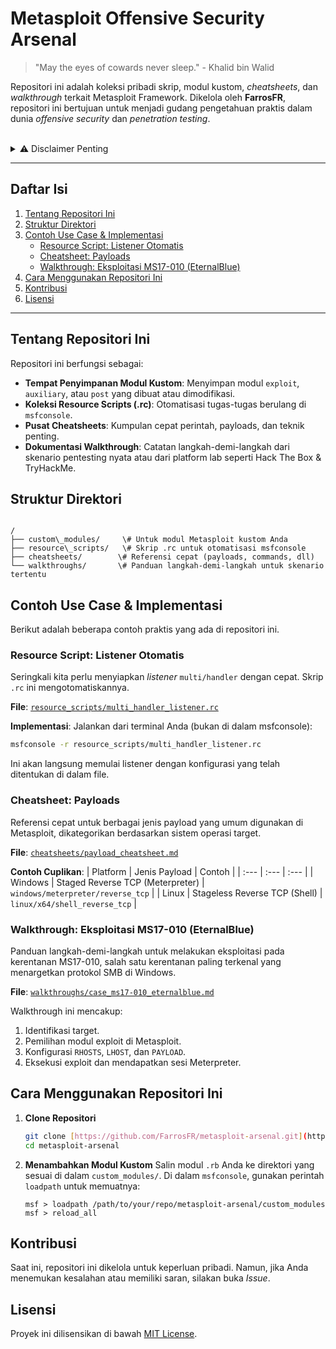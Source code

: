 # Metasploit Offensive Security Arsenal

> "May the eyes of cowards never sleep." - Khalid bin Walid

Repositori ini adalah koleksi pribadi skrip, modul kustom, *cheatsheets*, dan *walkthrough* terkait Metasploit Framework. Dikelola oleh **FarrosFR**, repositori ini bertujuan untuk menjadi gudang pengetahuan praktis dalam dunia *offensive security* dan *penetration testing*.

<br>

<details>
<summary>⚠️ Disclaimer Penting</summary>
<br>
Semua informasi, skrip, dan teknik dalam repositori ini ditujukan HANYA UNTUK TUJUAN PENDIDIKAN DAN RISET KEAMANAN SIBER SECARA ETIS. Penggunaan alat dan teknik ini untuk menyerang target yang tidak Anda miliki izin eksplisitnya adalah ilegal. Penulis (FarrosFR) tidak bertanggung jawab atas penyalahgunaan informasi di dalam repositori ini. Gunakan dengan risiko Anda sendiri dan selalu bertindak secara profesional dan etis.
</details>

---

##  Daftar Isi

1.  [Tentang Repositori Ini](#tentang-repositori-ini)
2.  [Struktur Direktori](#struktur-direktori)
3.  [Contoh Use Case & Implementasi](#contoh-use-case--implementasi)
    * [Resource Script: Listener Otomatis](#resource-script-listener-otomatis)
    * [Cheatsheet: Payloads](#cheatsheet-payloads)
    * [Walkthrough: Eksploitasi MS17-010 (EternalBlue)](#walkthrough-eksploitasi-ms17-010-eternalblue)
4.  [Cara Menggunakan Repositori Ini](#cara-menggunakan-repositori-ini)
5.  [Kontribusi](#kontribusi)
6.  [Lisensi](#lisensi)

---

## Tentang Repositori Ini

Repositori ini berfungsi sebagai:
* **Tempat Penyimpanan Modul Kustom**: Menyimpan modul `exploit`, `auxiliary`, atau `post` yang dibuat atau dimodifikasi.
* **Koleksi Resource Scripts (.rc)**: Otomatisasi tugas-tugas berulang di `msfconsole`.
* **Pusat Cheatsheets**: Kumpulan cepat perintah, payloads, dan teknik penting.
* **Dokumentasi Walkthrough**: Catatan langkah-demi-langkah dari skenario pentesting nyata atau dari platform lab seperti Hack The Box & TryHackMe.

## Struktur Direktori

```

/
├── custom\_modules/     \# Untuk modul Metasploit kustom Anda
├── resource\_scripts/   \# Skrip .rc untuk otomatisasi msfconsole
├── cheatsheets/        \# Referensi cepat (payloads, commands, dll)
└── walkthroughs/       \# Panduan langkah-demi-langkah untuk skenario tertentu

````

## Contoh Use Case & Implementasi

Berikut adalah beberapa contoh praktis yang ada di repositori ini.

### Resource Script: Listener Otomatis

Seringkali kita perlu menyiapkan *listener* `multi/handler` dengan cepat. Skrip `.rc` ini mengotomatiskannya.

**File**: [`resource_scripts/multi_handler_listener.rc`](resource_scripts/multi_handler_listener.rc)

**Implementasi**:
Jalankan dari terminal Anda (bukan di dalam msfconsole):
```bash
msfconsole -r resource_scripts/multi_handler_listener.rc
````

Ini akan langsung memulai listener dengan konfigurasi yang telah ditentukan di dalam file.

### Cheatsheet: Payloads

Referensi cepat untuk berbagai jenis payload yang umum digunakan di Metasploit, dikategorikan berdasarkan sistem operasi target.

**File**: [`cheatsheets/payload_cheatsheet.md`](https://www.google.com/search?q=cheatsheets/payload_cheatsheet.md)

**Contoh Cuplikan**:
| Platform | Jenis Payload | Contoh |
| :--- | :--- | :--- |
| Windows | Staged Reverse TCP (Meterpreter) | `windows/meterpreter/reverse_tcp` |
| Linux | Stageless Reverse TCP (Shell) | `linux/x64/shell_reverse_tcp` |

### Walkthrough: Eksploitasi MS17-010 (EternalBlue)

Panduan langkah-demi-langkah untuk melakukan eksploitasi pada kerentanan MS17-010, salah satu kerentanan paling terkenal yang menargetkan protokol SMB di Windows.

**File**: [`walkthroughs/case_ms17-010_eternalblue.md`](https://www.google.com/search?q=walkthroughs/case_ms17-010_eternalblue.md)

Walkthrough ini mencakup:

1.  Identifikasi target.
2.  Pemilihan modul exploit di Metasploit.
3.  Konfigurasi `RHOSTS`, `LHOST`, dan `PAYLOAD`.
4.  Eksekusi exploit dan mendapatkan sesi Meterpreter.

## Cara Menggunakan Repositori Ini

1.  **Clone Repositori**

    ```bash
    git clone [https://github.com/FarrosFR/metasploit-arsenal.git](https://github.com/FarrosFR/metasploit-arsenal.git)
    cd metasploit-arsenal
    ```

2.  **Menambahkan Modul Kustom**
    Salin modul `.rb` Anda ke direktori yang sesuai di dalam `custom_modules/`. Di dalam `msfconsole`, gunakan perintah `loadpath` untuk memuatnya:

    ```
    msf > loadpath /path/to/your/repo/metasploit-arsenal/custom_modules
    msf > reload_all
    ```

## Kontribusi

Saat ini, repositori ini dikelola untuk keperluan pribadi. Namun, jika Anda menemukan kesalahan atau memiliki saran, silakan buka *Issue*.

## Lisensi

Proyek ini dilisensikan di bawah [MIT License](https://www.google.com/search?q=LICENSE).

```
